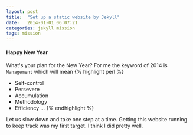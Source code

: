 ```yaml
---
layout: post
title:  "Set up a static website by Jekyll"
date:   2014-01-01 06:07:21
categories: jekyll mission
tags: mission
---
```



#### Happy New Year    
What's your plan for the New Year? For me the keyword of 2014 is `Management` which will mean
{% highlight perl %}
+ Self-control 	
+ Persevere
+ Accumulation
+ Methodology
+ Efficiency
...
{% endhighlight %}

Let us slow down and take one step at a time. Getting this website running to keep track was my first target. I think I did pretty well.
